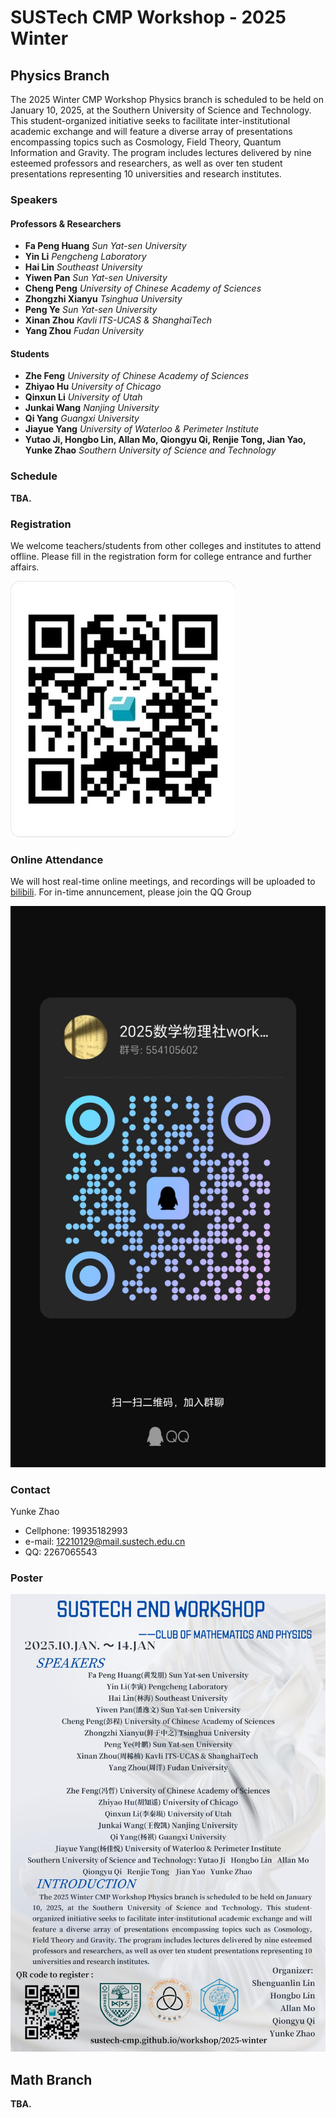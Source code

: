 # SUSTech CMP Workshop - 2025 Winter

## Physics Branch

The 2025 Winter CMP Workshop Physics branch is scheduled to be held on January 10, 2025, at the Southern University of Science and Technology. This student-organized initiative seeks to facilitate inter-institutional academic exchange and will feature a diverse array of presentations encompassing topics such as Cosmology, Field Theory, Quantum Information and Gravity. The program includes lectures delivered by nine esteemed professors and researchers, as well as over ten student presentations representing 10 universities and research institutes.

### Speakers

#### Professors & Researchers

- **Fa Peng Huang** _Sun Yat-sen University_
- **Yin Li** _Pengcheng Laboratory_
- **Hai Lin** _Southeast University_
- **Yiwen Pan** _Sun Yat-sen University_
- **Cheng Peng** _University of Chinese Academy of Sciences_
- **Zhongzhi Xianyu** _Tsinghua University_
- **Peng Ye** _Sun Yat-sen University_
- **Xinan Zhou** _Kavli ITS-UCAS & ShanghaiTech_
- **Yang Zhou** _Fudan University_

#### Students

- **Zhe Feng** _University of Chinese Academy of Sciences_
- **Zhiyao Hu** _University of Chicago_
- **Qinxun Li** _University of Utah_
- **Junkai Wang** _Nanjing University_
- **Qi Yang** _Guangxi University_
- **Jiayue Yang** _University of Waterloo & Perimeter Institute_
- **Yutao Ji, Hongbo Lin, Allan Mo, Qiongyu Qi, Renjie Tong, Jian Yao, Yunke Zhao** _Southern University of Science and Technology_

### Schedule

**TBA.**

### Registration

We welcome teachers/students from other colleges and institutes to attend offline. Please fill in the registration form for college entrance and further affairs.

![Registration Form](./reg-qr.jpg)

### Online Attendance

We will host real-time online meetings, and recordings will be uploaded to [bilibili](https://space.bilibili.com/2050647467). For in-time annuncement, please join the QQ Group

![Group QR](./group-qr.jpg)

### Contact

Yunke Zhao

- Cellphone: 19935182993
- e-mail: [12210129@mail.sustech.edu.cn](mailto:12210129@mail.sustech.edu.cn)
- QQ: 2267065543

### Poster

![Poster](./poster.jpg)

## Math Branch

**TBA.**
